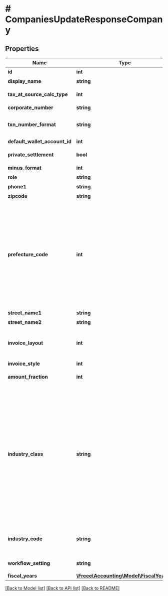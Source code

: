 # # CompaniesUpdateResponseCompany

## Properties

Name | Type | Description | Notes
------------ | ------------- | ------------- | -------------
**id** | **int** | 事業所ID | 
**display_name** | **string** | 事業所名 | 
**tax_at_source_calc_type** | **int** | 源泉徴収税計算（0: 消費税を含める、1: 消費税を含めない） | 
**corporate_number** | **string** | 法人番号 (半角数字13桁、法人のみ) | 
**txn_number_format** | **string** | 仕訳番号形式（not_used: 使用しない、digits: 数字（例：5091824）、alnum: 英数字（例：59J0P）） | 
**default_wallet_account_id** | **int** | 決済口座のデフォルト | [optional] 
**private_settlement** | **bool** | プライベート資金/役員資金（false: 使用しない、true: 使用する） | 
**minus_format** | **int** | マイナスの表示方法（0: -、 1: △） | 
**role** | **string** | ユーザーの権限 | 
**phone1** | **string** | 電話番号１ | 
**zipcode** | **string** | 郵便番号 | 
**prefecture_code** | **int** | 都道府県コード（0: 北海道、1:青森、2:岩手、3:宮城、4:秋田、5:山形、6:福島、7:茨城、8:栃木、9:群馬、10:埼玉、11:千葉、12:東京、13:神奈川、14:新潟、15:富山、16:石川、17:福井、18:山梨、19:長野、20:岐阜、21:静岡、22:愛知、23:三重、24:滋賀、25:京都、26:大阪、27:兵庫、28:奈良、29:和歌山、30:鳥取、31:島根、32:岡山、33:広島、34:山口、35:徳島、36:香川、37:愛媛、38:高知、39:福岡、40:佐賀、41:長崎、42:熊本、43:大分、44:宮崎、45:鹿児島、46:沖縄 | 
**street_name1** | **string** | 市区町村・番地 | 
**street_name2** | **string** | 建物名・部屋番号など | 
**invoice_layout** | **int** | レイアウト(0: レイアウト1, 1:レイアウト2, 3:封筒1, 4:レイアウト3(繰越金額欄あり), 5: 封筒2(繰越金額欄あり)) | 
**invoice_style** | **int** | スタイル(0: クラシック, 1: モダン) | 
**amount_fraction** | **int** | 金額端数処理方法（0: 切り捨て、1: 切り上げ、2: 四捨五入） | 
**industry_class** | **string** | 種別（agriculture_forestry_fisheries_ore: 農林水産業/鉱業、construction: 建設、manufacturing_processing: 製造/加工、it: IT、transportation_logistics: 運輸/物流、retail_wholesale: 小売/卸売、finance_insurance: 金融/保険、real_estate_rental: 不動産/レンタル、profession: 士業/学術/専門技術サービス、design_production: デザイン/制作、food: 飲食、leisure_entertainment: レジャー/娯楽、lifestyle: 生活関連サービス、education: 教育/学習支援、medical_welfare: 医療/福祉、other_services: その他サービス、other: その他） | 
**industry_code** | **string** | コード（transport_delivery: 輸送業/配送業、delivery: バイク便等の配達業、other_transportation_logistics: その他の運輸業、物流業） | 
**workflow_setting** | **string** | 仕訳承認フロー（enable: 有効、 disable: 無効） | 
**fiscal_years** | [**\Freee\Accounting\Model\FiscalYears[]**](FiscalYears.md) |  | [optional] 

[[Back to Model list]](../../README.md#documentation-for-models) [[Back to API list]](../../README.md#documentation-for-api-endpoints) [[Back to README]](../../README.md)


